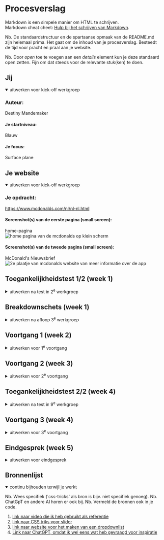 # Procesverslag
Markdown is een simpele manier om HTML te schrijven.  
Markdown cheat cheet: [Hulp bij het schrijven van Markdown](https://github.com/adam-p/markdown-here/wiki/Markdown-Cheatsheet).

Nb. De standaardstructuur en de spartaanse opmaak van de README.md zijn helemaal prima. Het gaat om de inhoud van je procesverslag. Besteedt de tijd voor pracht en praal aan je website.

Nb. Door *open* toe te voegen aan een *details* element kun je deze standaard open zetten. Fijn om dat steeds voor de relevante stuk(ken) te doen.





## Jij

<details open>
  <summary>uitwerken voor kick-off werkgroep</summary>

  ### Auteur:
  Destiny Mandemaker

  #### Je startniveau:
  Blauw 
  #### Je focus:
  Surface plane
 
</details>





## Je website

<details open>
  <summary>uitwerken voor kick-off werkgroep</summary>

  ### Je opdracht:
  https://www.mcdonalds.com/nl/nl-nl.html

  #### Screenshot(s) van de eerste pagina (small screen): 
  home-pagina   
  <img src="readme-images/Scherm­afbeelding_van_home_pagina_mcdonalds.png" width="375px" alt="home pagina van de mcdonalds op klein scherm">
  #### Screenshot(s) van de tweede pagina (small screen):
  McDonald's Nieuwsbrief
  <img src="readme-images/Scherm­afbeelding_pagina_2mcdonalds.png" width="375px" alt="2e plaatje van mcdonalds website van meer informatie over de app">
 
</details>



## Toegankelijkheidstest 1/2 (week 1)

<details>
  <summary>uitwerken na test in 2<sup>e</sup> werkgroep</summary>

  Spelen met screenreader:
  Het was enorm ingewikkeld om te leren werken met screenreaders, na even te hebben geoefend kwam ik tot de conclusie dat mijn website erg goed in gebruik was met een screenreader. Alles was duidelijk aangegeven en BIJNA alle plaatjes (dus niet in de list items) hadden alternatieve tekst waardoor je echt wist hoe de website er beetje uit zag. Echter mochten deze teksten wel wat duidelijk zodat je echt een beeld zou kunnen vormen bij de foto. Verder kon je makkelijk navigeren door de gehele website doormiddel van skiplinks en het duidelijk aangeven waar je op dit dat moment je bevond.

  ### Bevindingen
  Lijst met je bevindingen die in de test naar voren kwamen:
  <li> De website was makkelijk te bedienen na een beetje oefenen. </li>
  <li> Goede duidelijke beschrijvingen </li>
  <li> Goed aangegeven buttons </li>
  <li> Er werd duidelijk aangegeven wat een link was en wat een foto was etc. </li>
  <li> Over het algemeen een "simpele" website met niet veel dingen die missen, goed compleet dus (bijna) </li>

  WCAG checklist:
  <img src="images/WCAG_pagina_1.png" alt="WCAG pagina 1">
  <img src="images/WCAG_pagina_2.png" alt="WCAG pagina 2">
  <img src="images/WCAG_pagina_3.png" alt="WCAG pagina 3">
  <img src="images/WCAG_pagina_4.png" alt="WCAG pagina 4">
  <img src="images/WCAG_pagina_5.png" alt="WCAG pagina 5">





</details>



## Breakdownschets (week 1)

<details>
  <summary>uitwerken na afloop 3<sup>e</sup> werkgroep</summary>

  ### de hele pagina: 
  <img src="readme-images/main_sider_breakdownschets.png" width="375px" alt="breakdown van de hele pagina eerste deel">
  <img src="readme-images/rest_pagina_breakdownschets.png" width="375px" alt="breakdown van de hele pagina de rest">
  <img src="readme-images/footer_breakdownschets.png" width="375px" alt="breakdown van de footer">

  ### dynamisch deel (bijv menu): 
  <img src="readme-images/navbar_breakdownschets.png" width="375px" alt="breakdown van een dynamisch deel, hierbij heb ik gekozen om de nav uit te schrijven">


</details>





## Voortgang 1 (week 2)

<details>
  <summary>uitwerken voor 1<sup>e</sup> voortgang</summary>

  ### Stand van zaken
  Ik vond het lastig om te beginnen aan de website omdat ik er eigenlijk niet zo goed wist waar ik aan moest beginnen, toen ik uiteindelijk
  was begonnen met het maken van mijn nav-bar kwam ik makkelijk in de stemming en ben ik direct van start gegaan, het lukte mij dan ook vrij snel om de nav-bar responsive te maken! Hierbij heb ik een video gekeken op youtube die mij volledig uitlegde hoe en wat ik moest doen, zie bron hieronder.

<a href= "https://www.youtube.com/watch?v=flItyHiDm7E"> link naar video die ik heb gebruikt als referentie </a>
<img src="readme-images/Scherm­afbeelding 2023-10-03 om 16.45.59.png" width="375px" alt="breakdown van de hele pagina eerste deel">
<img src="readme-images/Scherm­afbeelding 2023-10-03 om 16.45.53.png" width="375px" alt="breakdown van de hele pagina eerste deel">


  ### Agenda voor meeting
  samen met je groepje opstellen

  | student 1      | student 2          | student 3    | student 4        |
  | ---            | ---                | ---          | ---              |
  | dit bespreken  | en dit             | en ik dit    | en dan ik dat    |
  | en dat ook nog | dit als er tijd is | nog een punt | dit wil ik zeker |
  | ...            | ...                | ...          | ...              |


  ### Verslag van meeting
  hier na afloop snel de uitkomsten van de meeting vastleggen

  - punt 1
  - punt 2
  - nog een punt
  - ...

  we hebben hier geen gebruik van gemaakt.

</details>





## Voortgang 2 (week 3)

<details>
  <summary>uitwerken voor 2<sup>e</sup> voortgang</summary>

  ### Stand van zaken
  Na veel gedoe heb ik er voor gekozen om verder te gaan met de rest van de pagina, ik wilde eigenlijk dirct beginnen aan de slider, maar dit lukte mij totaal niet. Na lang ploeteren ben ik uiteindelijk over gegaan op het maken van de rest en later nog eens te kijken naar de slider. Toen ik het voor elkaar had gekregen om de website er goed uit te laten zien op een klein scherm vond ik dat het dan toch tijd was om de slider toe te voegen, ik heb veel opgezocht en veel uit geprobeerd zoals:
  
   <!-- 
		<section class="slider-container">
			<div class="slider">
				<div class="slide">Slide 1</div>
				<div class="slide">Slide 2</div>
				<div class="slide">Slide 3</div>
				<div class="slide">Slide 4</div>
			</div>
			<div class="controls">
				<button class="prev">Previous</button>
				<button class="next">Next</button>
			</div>
			<div class="dots">
				<span class="dot"></span>
				<span class="dot"></span>
				<span class="dot"></span>
				<span class="dot"></span>
			</div>
		</section> -->  
    Dit kwam vanaf het internet en heb hier geprobeerd mijn eigen draai aan te geven, maar wat ik ook probeerde het bleef een verkeerde slider. Na een tijdje wilde ik opgeven en gewoon een img plaatsen uit pure frustratie, en toen kreeg ik hulp van de docent, die mij de website liet zien van CSS-tricks, (https://css-tricks.com/css-only-carousel/) hieruit ben ik zelf verder gaan werken en is het mij gelukt om een mooie slider te creeeren. Helaas lijkt hij niet exact op het origineel maar hij komt aardig in de buurt al zeg ik het zelf.

  <img src="readme-images/Scherm­afbeelding 2023-10-03 om 17.04.10.png" width="375px" alt="slider in het algemeen">

  <img src="readme-images/Scherm­afbeelding 2023-10-03 om 17.04.21.png" width="375px" alt="slider aan het slideren">

  Verder heb ik nog in de footer een dropdownlist gemaakt, deze was ook aardig wat gestuntel. De dropdown was of steeds lelijk of niet mooi, maar na het lezen van de volgende pagina (https://www.sliderrevolution.com/resources/css-dropdown-menu/) heb ik meerdere dingen aangepast naar mijn eigen idee en zo kwam de volgende dropdown er uit:

 <img src="readme-images/Scherm­afbeelding 2023-10-03 om 17.10.51.png" width="375px" alt="Uiteindelijke dropdown list">

 Hier was ik niet volledig tevreden mee, maar nadat ik de tip kreeg om eerst de rest van de app te doen kon ik het er bij laten.
    

 ### Agenda voor meeting
  samen met je groepje opstellen

  | student 1      | student 2          | student 3    | student 4        |
  | ---            | ---                | ---          | ---              |
  | dit bespreken  | en dit             | en ik dit    | en dan ik dat    |
  | en dat ook nog | dit als er tijd is | nog een punt | dit wil ik zeker |
  | ...            | ...                | ...          | ...              |


  ### Verslag van meeting
  hier na afloop snel de uitkomsten van de meeting vastleggen

  - punt 1
  - punt 2
  - nog een punt
- ...

niet gebruikt in de klas.

</details>





## Toegankelijkheidstest 2/2 (week 4)

<details>
  <summary>uitwerken na test in 9<sup>e</sup> werkgroep</summary>

  ### Bevindingen
De WCAG-checklist heb ik laten uitvoeren door Marit. Uit de test bleek dat ik de knoppen op de website groter moest maken. Dit in verband met het de gebruiksvriendelijkheid van de website voor mensen met een beperking dit heb ik toegepast. Ook gaf Marit aan dat ik voor de gebruiksvriendelijkheid van de website een ‘skip link’ moest toevoegen. Het toevoegen van de ‘skip link’ is helaas niet gelukt. 

Verder vond Marit dat de heading een logische volgorde had, maar miste hierin wel een ‘H1’. Deze heb ik toegevoegd aan de slider. Ook merkte ze op dat er nog geen alternatieve teksten aan mijn afbeeldingen waren toegevoegd. Deze heb ik nu gevuld met een beschrijving van de afbeelding en de tekst die op de afbeeldingen staat.

Tot slot, merkte Marit op dat er geen donkere modus op de website is ingeschakeld. Ik heb dit niet aangepast, omdat ik van mening was dat dit geen prioriteit had en ik mijn tijd beter kon investeren in andere onderdelen.



 WCAG checklist:
  <img src="readme-images/pagina1.png" alt="WCAG pagina 1">
  <img src="readme-images/pagina 2.png" alt="WCAG pagina 2">
  <img src="readme-images/pagina 3.png" alt="WCAG pagina 3">
  <img src="readme-images/pagina 4.png" alt="WCAG pagina 4">
  <img src="readme-images/pagina 5.png" alt="WCAG pagina 5">



</details>





## Voortgang 3 (week 4)

<details>
  <summary>uitwerken voor 3<sup>e</sup> voortgang</summary>

  ### Stand van zaken
Voor de laatste loodjes was het belangerijk dat ik mijn website zo goed mogelijk responsive maakte en dat ik alle classes en eventuele overbodige PX weg zou halen. Ik begon met het maken van responsive, dit vond ik nogal een hele uitdaging omdat ik het werken met grid een hele opgave vond. Na mij eens goed in te lezen heb ik uiteindelijk mijn website zo goed mogelijk in grids weten te krijgen. 

Toch waren er een aantal onderdelen waarbij ik vast liep zoals het maken van de nav-bar. Doordat de originele website alles in losse classes had staan was het voor mijn idee onmogelijk om de nav bar exact te krijgen als bij het origineel (zie heironder 1e foto origineel en 2e die van mij )
 <img src="readme-images/Scherm­afbeelding 2023-10-03 om 17.21.40.png" width="375px" alt="origineel">
 <img src="readme-images/Scherm­afbeelding 2023-10-03 om 17.21.51.png" width="375px" alt="die van mij">

het enige wat anders was dat ik dus een grid had aangemaakt waardoor alles netjes onder elkaar staat en bij her origneel niet.

Verder was er nog iets waar ik tegen aan liep end dat was het smaller krijgen van het grid. Zie hieronder een afbeelding van mijn website. Ik had namelijk wel voor elkaar gekregen om hem in grid te zetten bij een groot scherm, maar ik kreeg het niet voor elkaar om hem smaller te krijgen en hem aan te laten passen aan de pagina, hierdoor is er ook 1 button die niet helemaal lekker loopt af en toe. 

 <img src="readme-images/plaatje_grid.png" width="375px" alt="Mijn pagina waarbij grid niet helemaal lekker ging.">
<img src="readme-images/grid_met_foute_knop.png" width="375px" alt="Mijn pagina waarbij grid niet helemaal lekker ging en knop ook niet.">


 Echter ben ik heel trots op mezelf dat ik het voor elkaar heb gekregen om de items in een grid te krijgen en die zo te laten zien, ik had nooit verwacht dat dit mij uiteindelijk zou lukken. Ook klopt zo goed als de rest van de website en ben ik zeer tevreden met het eind resultaat en kan niet wachten om het te laten zien bij mijn eind gesprek om mijzelf uit te leggen.

Tot slot heb ik er voor gekozen om de footer van de website te laten voor wat hij was omdat ik me vooral wilde focussen op de rest van de website en niet te lang wilde blijven hangen in de footer. Dit is de reden waarom er met groot scherm dan ook nog steeds ene dropdown zit ipv fysieke lijstjes. Ondanks dat het een actie was uit onmacht vind ik dat het de website siert en dat het niet nodig is om al deze informatie volledig te laten zien bij groot  scherm en daarom heb ik het ook zo gelaten.

 <img src="readme-images/footer.png" width="375px" alt="footer op groot scherm">





  ### Agenda voor meeting
  samen met je groepje opstellen

  | student 1      | student 2          | student 3    | student 4        |
  | ---            | ---                | ---          | ---              |
  | dit bespreken  | en dit             | en ik dit    | en dan ik dat    |
  | en dat ook nog | dit als er tijd is | nog een punt | dit wil ik zeker |
  | ...            | ...                | ...          | ...              |


  ### Verslag van meeting
  hier na afloop snel de uitkomsten van de meeting vastleggen

  - punt 1
  - punt 2
  - nog een punt
  - ...

  niet toegepast

</details>





## Eindgesprek (week 5)

<details>
  <summary>uitwerken voor eindgesprek</summary>

  ### Je uitkomst - karakteristiek screenshots:
  <img src="readme-images/dummy-plaatje.jpg" width="375px" alt="uitomst opdracht 1">


  ### Dit ging goed/Heb ik geleerd: 
Het gebruiken van grid om een responsive design te maken, en dit ga ik zeker toepassen in de toekomst.
  <img src="readme-images/gridgebruikt.png" width="375px" alt="Grid toegepast op mijn site">


ook heb ik geleerd om een respponsive hamburger menu te maken. 
  <img src="readme-images/dropdownlist.png" width="375px" alt="hamburgermenu responsive">


Ook heb ik veel gewerkt met @media query om het repsonsive te maken en dat vond ik erg fijn zodat ik nu echt weet wat ik doe 
  <img src="readme-images/dummy-plaatje.jpg" width="375px" alt="Gebruik mediaquery">


  ### Dit was lastig/Is niet gelukt:
Het volledig mooi krijgen van mijn grid in de header
  <img src="readme-images/gridgebruikt.png" width="375px" alt="Grid toegepast op mijn site">

het volledig mooi krijgen van mijn grid in de main 
  <img src="readme-images/Scherm­afbeelding 2023-10-03 om 17.21.51.png" width="375px" alt="Grid toegepast in mijn NAV">

het mooi krijgen van de dropdownlist in de footer wanneer het groot scherm is.
  <img src="readme-images/footer.png" width="375px" alt="footer zonder rechte li met items eronder">


</details>





## Bronnenlijst

<details open>
  <summary>continu bijhouden terwijl je werkt</summary>

  Nb. Wees specifiek ('css-tricks' als bron is bijv. niet specifiek genoeg). 
  Nb. ChatGpT en andere AI horen er ook bij.
  Nb. Vermeld de bronnen ook in je code.

  1. <a href= "https://www.youtube.com/watch?v=flItyHiDm7E"> link naar video die ik heb gebruikt als referentie </a>
  2. <a href= "https://css-tricks.com/css-only-carousel/" > link naar CSS triks voor slider</a>
  3. <a href= "https://www.sliderrevolution.com/resources/css-dropdown-menu/" > link naar website voor het maken van een dropdownlist</a>
  4. <a href="https://chat.openai.com/?model=text-davinci-002-render-sha"> Link naar ChatGPT, omdat ik wel eens wat heb gevraagd voor inspiratie</a>


</details>
